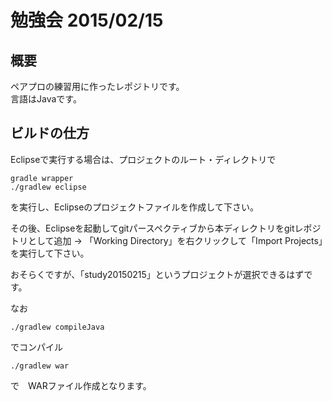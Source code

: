 # 勉強会 2015/02/15
## 概要
ペアプロの練習用に作ったレポジトリです。  
言語はJavaです。

## ビルドの仕方
Eclipseで実行する場合は、プロジェクトのルート・ディレクトリで

```
gradle wrapper
./gradlew eclipse
```

を実行し、Eclipseのプロジェクトファイルを作成して下さい。

その後、Eclipseを起動してgitパースペクティブから本ディレクトリをgitレポジトリとして追加 → 「Working Directory」を右クリックして「Import Projects」を実行して下さい。

おそらくですが、「study20150215」というプロジェクトが選択できるはずです。

なお

```
./gradlew compileJava
```

でコンパイル

```
./gradlew war 
```

で　WARファイル作成となります。